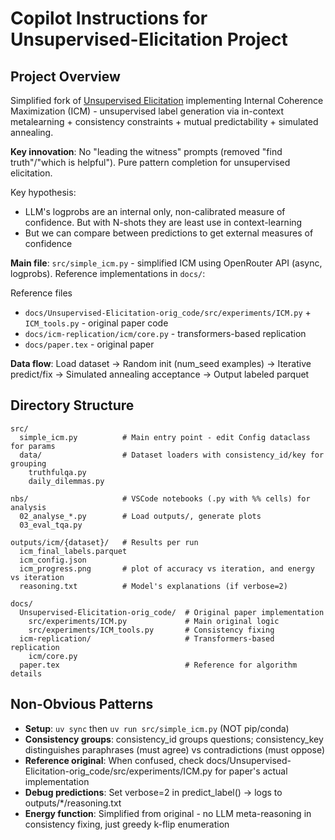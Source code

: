 # Copilot Instructions for Unsupervised-Elicitation Project

## Project Overview
Simplified fork of [Unsupervised Elicitation](https://github.com/Jiaxin-Wen/Unsupervised-Elicitation) implementing Internal Coherence Maximization (ICM) - unsupervised label generation via in-context metalearning + consistency constraints + mutual predictability + simulated annealing.

**Key innovation**: No "leading the witness" prompts (removed "find truth"/"which is helpful"). Pure pattern completion for unsupervised elicitation.

Key hypothesis:
- LLM's logprobs are an internal only, non-calibrated measure of confidence. But with N-shots they are least use in context-learning
- But we can compare between predictions to get external measures of confidence

**Main file**: `src/simple_icm.py` - simplified ICM using OpenRouter API (async, logprobs). Reference implementations in `docs/`:

Reference files
- `docs/Unsupervised-Elicitation-orig_code/src/experiments/ICM.py` + `ICM_tools.py` - original paper code
- `docs/icm-replication/icm/core.py` - transformers-based replication
- `docs/paper.tex` - original paper

**Data flow**: Load dataset → Random init (num_seed examples) → Iterative predict/fix → Simulated annealing acceptance → Output labeled parquet

## Directory Structure
```
src/
  simple_icm.py          # Main entry point - edit Config dataclass for params
  data/                  # Dataset loaders with consistency_id/key for grouping
    truthfulqa.py
    daily_dilemmas.py

nbs/                     # VSCode notebooks (.py with %% cells) for analysis
  02_analyse_*.py        # Load outputs/, generate plots
  03_eval_tqa.py

outputs/icm/{dataset}/   # Results per run
  icm_final_labels.parquet
  icm_config.json
  icm_progress.png       # plot of accuracy vs iteration, and energy vs iteration
  reasoning.txt          # Model's explanations (if verbose=2)

docs/
  Unsupervised-Elicitation-orig_code/  # Original paper implementation
    src/experiments/ICM.py             # Main original logic
    src/experiments/ICM_tools.py       # Consistency fixing
  icm-replication/                     # Transformers-based replication
    icm/core.py
  paper.tex                            # Reference for algorithm details
```

## Non-Obvious Patterns
- **Setup**: `uv sync` then `uv run src/simple_icm.py` (NOT pip/conda)
- **Consistency groups**: consistency_id groups questions; consistency_key distinguishes paraphrases (must agree) vs contradictions (must oppose)
- **Reference original**: When confused, check docs/Unsupervised-Elicitation-orig_code/src/experiments/ICM.py for paper's actual implementation
- **Debug predictions**: Set verbose=2 in predict_label() → logs to outputs/*/reasoning.txt
- **Energy function**: Simplified from original - no LLM meta-reasoning in consistency fixing, just greedy k-flip enumeration
